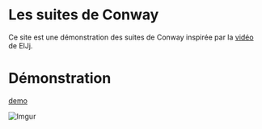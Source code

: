 # Les suites de Conway 

Ce site est une démonstration des suites de Conway inspirée par la [vidéo](https://www.youtube.com/watch?v=IsKBRj6_VSs) de ElJj.

# Démonstration

[demo](http://conway.cheredeprince.net/)

![Imgur](https://i.imgur.com/xgdeV4j.gif)


